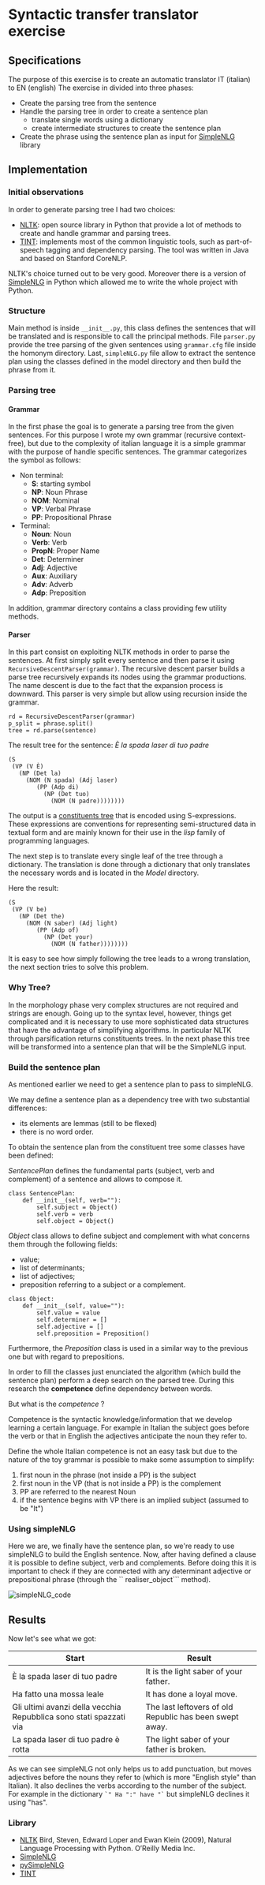 # Syntactic transfer translator exercise

## Specifications
The purpose of this exercise is to create an automatic translator IT (italian) to EN (english)
The exercise in divided into three phases:
- Create the parsing tree from the sentence
- Handle the parsing tree in order to create a sentence plan
    - translate single words using a dictionary
    - create intermediate structures to create the sentence plan 
- Create the phrase using the sentence plan as input for [SimpleNLG] library

## Implementation

### Initial observations
In order to generate parsing tree I had two choices:
- [NLTK]: open source library in Python that provide a lot of methods to create and handle
 grammar and parsing trees.
- [TINT]: implements most of the common linguistic tools, such as part-of-speech tagging and dependency parsing. 
The tool was written in Java and based on Stanford CoreNLP.

NLTK's choice turned out to be very good. Moreover there is a version of [SimpleNLG] in Python
 which allowed me to write the whole project with Python.

### Structure
Main method is inside ```__init__.py```, this class defines the sentences that will be translated and 
is responsible to call the principal methods.
File ```parser.py``` provide the tree parsing of the given sentences using ```grammar.cfg``` file inside the homonym directory. 
Last, ```simpleNLG.py``` file allow to extract the sentence plan using the classes defined in the model directory
 and then build the phrase from it.
 
### Parsing tree

#### Grammar
In the first phase the goal is to generate a parsing tree from the given sentences.
For this purpose I wrote my own grammar (recursive context-free), but due to the complexity of italian language 
 it is a simple grammar with the purpose of handle specific sentences.
 The grammar categorizes the symbol as follows:
- Non terminal:
    - **S**: starting symbol
    - **NP**: Noun Phrase
    - **NOM**: Nominal
    - **VP**: Verbal Phrase
    - **PP**: Propositional Phrase
- Terminal:
    - **Noun**: Noun
    - **Verb**: Verb
    - **PropN**: Proper Name
    - **Det**: Determiner
    - **Adj**: Adjective
    - **Aux**: Auxiliary
    - **Adv**: Adverb
    - **Adp**: Preposition

In addition, grammar directory contains a class providing few utility methods.

#### Parser
In this part consist on exploiting NLTK methods in order to parse the sentences.
At first simply split every sentence and then parse it using ```RecursiveDescentParser(grammar)```.
The recursive descent parser builds a parse tree recursively expands its nodes using the grammar productions.
The name descent is due to the fact that the expansion process is downward.
This parser is very simple but allow using recursion inside the grammar.

```
rd = RecursiveDescentParser(grammar)
p_split = phrase.split()
tree = rd.parse(sentence)
```

The result tree for the sentence: *È la spada laser di tuo padre*

```
(S
 (VP (V È)
   (NP (Det la)
     (NOM (N spada) (Adj laser)
        (PP (Adp di) 
          (NP (Det tuo) 
            (NOM (N padre)))))))) 
```


The output is a [constituents tree](###-why-tree?) that is encoded using S-expressions. 
These expressions are conventions for representing semi-structured data in textual form 
and are mainly known for their use in the *lisp* family of programming languages.

The next step is to translate every single leaf of the tree through a dictionary.
The translation is done through a dictionary that only translates the necessary words and is located in the *Model* directory.

Here the result:

```
(S
 (VP (V be)
   (NP (Det the)
     (NOM (N saber) (Adj light)
        (PP (Adp of) 
          (NP (Det your) 
            (NOM (N father)))))))) 
```


It is easy to see how simply following the tree leads to a wrong translation, 
the next section tries to solve this problem. 

### Why Tree?

In the morphology phase very complex structures are not required and strings are enough.
Going up to the syntax level, however, things get complicated and it is necessary 
to use more sophisticated data structures that have the advantage of simplifying algorithms.
In particular NLTK through parsification returns constituents trees.
In the next phase this tree will be transformed into a sentence plan that will be the SimpleNLG input.

### Build the sentence plan
As mentioned earlier we need to get a sentence plan to pass to simpleNLG.

We may define a sentence plan as a dependency tree with two substantial differences:
- its elements are lemmas (still to be flexed)
- there is no word order.

To obtain the sentence plan from the constituent tree some classes have been defined:

*SentencePlan* defines the fundamental parts (subject, verb and complement) of a sentence and allows to compose it.

```
class SentencePlan:
    def __init__(self, verb=""):
        self.subject = Object()
        self.verb = verb
        self.object = Object()
```

*Object* class allows to define subject and complement with what concerns them through the following fields:
- value;
- list of determinants;
- list of adjectives;
- preposition referring to a subject or a complement.

```
class Object:
    def __init__(self, value=""):
        self.value = value
        self.determiner = []
        self.adjective = []
        self.preposition = Preposition()
```

Furthermore, the *Preposition* class is used in a similar way to the previous one but with regard to prepositions.

In order to fill the classes just enunciated the algorithm (which build the sentence plan) perform a deep search 
on the parsed tree. During this research the **competence** define dependency between words.

But what is the *competence* ?

Competence is the syntactic knowledge/information that we develop learning a certain language.
For example in Italian the subject goes before the verb or that in English the adjectives anticipate the noun they refer to.

Define the whole Italian competence is not an easy task but due to the nature of the toy grammar
 is possible to make some assumption to simplify:
1. first noun in the phrase (not inside a PP) is the subject
2. first noun in the VP (that is not inside a PP) is the complement
3. PP are referred to the nearest Noun
4. if the sentence begins with VP there is an implied subject (assumed to be "It")

### Using simpleNLG

Here we are, we finally have the sentence plan, so we're ready to use simpleNLG to build the English sentence.
Now, after having defined a clause it is possible to define subject, verb and complements.
Before doing this it is important to check if they are connected 
with any determinant adjective or prepositional phrase (through the `` realiser_object``` method).

![simpleNLG_code](../assets/simpleNLG.png)

## Results
Now let's see what we got:

| Start | Result |
| ------------- | ------------- |
| È la spada laser di tuo padre  | It is the light saber of your father.  |
| Ha fatto una mossa leale  | It has done a loyal move.  |
| Gli ultimi avanzi della vecchia Repubblica sono stati spazzati via  | The last leftovers of old Republic has been swept away.  |
| La spada laser di tuo padre è rotta  | The light saber of your father is broken.  |

As we can see simpleNLG not only helps us to add punctuation, but moves adjectives before the nouns they refer to 
(which is more "English style" than Italian). It also declines the verbs according to the number of the subject.
For example in the dictionary `` `" Ha ":" have "` `` but simpleNLG declines it using "has".

### Library
- [NLTK] Bird, Steven, Edward Loper and Ewan Klein (2009), Natural Language Processing with Python. O’Reilly Media Inc.
- [SimpleNLG]
- [pySimpleNLG]
- [TINT]

[NLTK]: <https://www.nltk.org/>
[SimpleNLG]: <https://github.com/simplenlg/simplenlg/wiki>
[pySimpleNLG]: <https://github.com/bjascob/pySimpleNLG>
[TINT]: <http://tint.fbk.eu/>